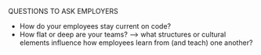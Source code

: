 QUESTIONS TO ASK EMPLOYERS
- How do your employees stay current on code? 
- How flat or deep are your teams? 
--> what structures or cultural elements influence how employees learn from (and teach) one another? 
